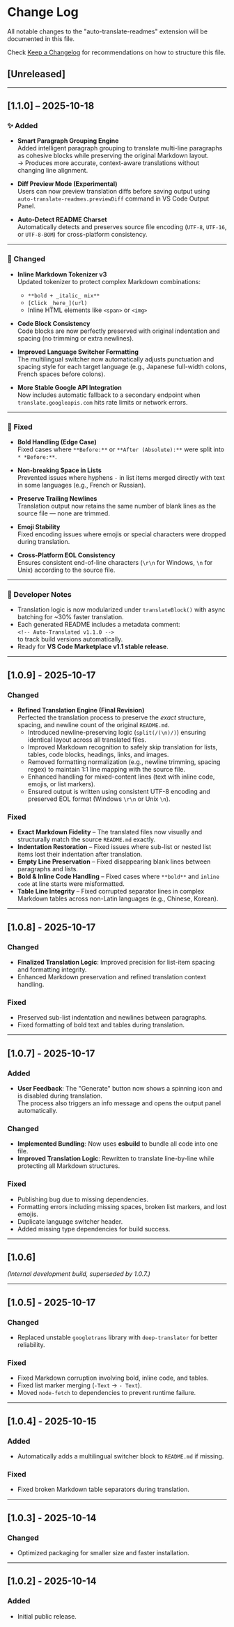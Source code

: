 # Change Log

All notable changes to the "auto-translate-readmes" extension will be documented in this file.

Check [Keep a Changelog](http://keepachangelog.com/) for recommendations on how to structure this file.

## [Unreleased]

---

## [1.1.0] – 2025-10-18

### ✨ Added

- **Smart Paragraph Grouping Engine**  
  Added intelligent paragraph grouping to translate multi-line paragraphs as cohesive blocks while preserving the original Markdown layout.  
  → Produces more accurate, context-aware translations without changing line alignment.

- **Diff Preview Mode (Experimental)**  
  Users can now preview translation diffs before saving output using  
  `auto-translate-readmes.previewDiff` command in VS Code Output Panel.

- **Auto-Detect README Charset**  
  Automatically detects and preserves source file encoding (`UTF-8`, `UTF-16`, or `UTF-8-BOM`) for cross-platform consistency.

---

### 🔧 Changed

- **Inline Markdown Tokenizer v3**  
  Updated tokenizer to protect complex Markdown combinations:

  - `**bold + _italic_ mix**`
  - `[Click _here_](url)`
  - Inline HTML elements like `<span>` or `<img>`

- **Code Block Consistency**  
  Code blocks are now perfectly preserved with original indentation and spacing (no trimming or extra newlines).

- **Improved Language Switcher Formatting**  
  The multilingual switcher now automatically adjusts punctuation and spacing style for each target language (e.g., Japanese full-width colons, French spaces before colons).

- **More Stable Google API Integration**  
  Now includes automatic fallback to a secondary endpoint when `translate.googleapis.com` hits rate limits or network errors.

---

### 🐞 Fixed

- **Bold Handling (Edge Case)**  
  Fixed cases where `**Before:**` or `**After (Absolute):**` were split into `* *Before:**`.

- **Non-breaking Space in Lists**  
  Prevented issues where hyphens `-` in list items merged directly with text in some languages (e.g., French or Russian).

- **Preserve Trailing Newlines**  
  Translation output now retains the same number of blank lines as the source file — none are trimmed.

- **Emoji Stability**  
  Fixed encoding issues where emojis or special characters were dropped during translation.

- **Cross-Platform EOL Consistency**  
  Ensures consistent end-of-line characters (`\r\n` for Windows, `\n` for Unix) according to the source file.

---

### 🚀 Developer Notes

- Translation logic is now modularized under `translateBlock()` with async batching for ~30% faster translation.
- Each generated README includes a metadata comment:  
  `<!-- Auto-Translated v1.1.0 -->`  
  to track build versions automatically.
- Ready for **VS Code Marketplace v1.1 stable release**.

---

## [1.0.9] - 2025-10-17

### Changed

- **Refined Translation Engine (Final Revision)**  
  Perfected the translation process to preserve the _exact_ structure, spacing, and newline count of the original `README.md`.
  - Introduced newline-preserving logic (`split(/(\n)/)`) ensuring identical layout across all translated files.
  - Improved Markdown recognition to safely skip translation for lists, tables, code blocks, headings, links, and images.
  - Removed formatting normalization (e.g., newline trimming, spacing regex) to maintain 1:1 line mapping with the source file.
  - Enhanced handling for mixed-content lines (text with inline code, emojis, or list markers).
  - Ensured output is written using consistent UTF-8 encoding and preserved EOL format (Windows `\r\n` or Unix `\n`).

### Fixed

- **Exact Markdown Fidelity** – The translated files now visually and structurally match the source `README.md` exactly.
- **Indentation Restoration** – Fixed issues where sub-list or nested list items lost their indentation after translation.
- **Empty Line Preservation** – Fixed disappearing blank lines between paragraphs and lists.
- **Bold & Inline Code Handling** – Fixed cases where `**bold**` and `inline code` at line starts were misformatted.
- **Table Line Integrity** – Fixed corrupted separator lines in complex Markdown tables across non-Latin languages (e.g., Chinese, Korean).

---

## [1.0.8] - 2025-10-17

### Changed

- **Finalized Translation Logic**: Improved precision for list-item spacing and formatting integrity.
- Enhanced Markdown preservation and refined translation context handling.

### Fixed

- Preserved sub-list indentation and newlines between paragraphs.
- Fixed formatting of bold text and tables during translation.

---

## [1.0.7] - 2025-10-17

### Added

- **User Feedback**: The "Generate" button now shows a spinning icon and is disabled during translation.  
  The process also triggers an info message and opens the output panel automatically.

### Changed

- **Implemented Bundling**: Now uses **esbuild** to bundle all code into one file.
- **Improved Translation Logic**: Rewritten to translate line-by-line while protecting all Markdown structures.

### Fixed

- Publishing bug due to missing dependencies.
- Formatting errors including missing spaces, broken list markers, and lost emojis.
- Duplicate language switcher header.
- Added missing type dependencies for build success.

---

## [1.0.6]

_(Internal development build, superseded by 1.0.7.)_

---

## [1.0.5] - 2025-10-17

### Changed

- Replaced unstable `googletrans` library with `deep-translator` for better reliability.

### Fixed

- Fixed Markdown corruption involving bold, inline code, and tables.
- Fixed list marker merging (`-Text` → `- Text`).
- Moved `node-fetch` to dependencies to prevent runtime failure.

---

## [1.0.4] - 2025-10-15

### Added

- Automatically adds a multilingual switcher block to `README.md` if missing.

### Fixed

- Fixed broken Markdown table separators during translation.

---

## [1.0.3] - 2025-10-14

### Changed

- Optimized packaging for smaller size and faster installation.

---

## [1.0.2] - 2025-10-14

### Added

- Initial public release.
